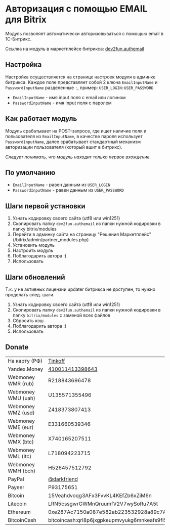 # Авторизация с помощью EMAIL для Bitrix
Модуль позволяет автоматически авторизовываться с помощью email в 1С-Битрикс.

Ссылка на модуль в маркетплейсе битрикса: [dev2fun.authemail](https://marketplace.1c-bitrix.ru/solutions/dev2fun.authemail/)

## Настройка

Настройка осуществляется на странице настроек модуля в админке битрикса.
Каждое поле представляет собой 2 ключа `EmailInputName` и `PasswordInputName` разделенные `:`, пример: `USER_LOGIN:USER_PASSWORD`
* `EmailInputName` - имя input поля с email или логином
* `PasswordInputName` - имя input поля с паролем

## Как работает модуль

Модуль срабатывает на POST-запросе, где ищет наличие поля и пользователя из `EmailInputName`, в качестве пароля использует `PasswordInputName`, далее срабатывает стандартный механизм авторизации пользователя (который вшит в битрикс).

_Следует понимать, что модуль находит только первое вхождение._

## По умолчанию
* `EmailInputName` - равен данным из `USER_LOGIN`
* `PasswordInputName` - равен данным из `USER_PASSWORD`

## Шаги первой установки

1. Узнать кодировку своего сайта (utf8 или win1251)
1. Скопировать папку `dev2fun.authemail` из папки нужной кодировки в папку bitrix/modules
1. Перейти в админку сайта на страницу "Решения Маркетплейс" (/bitrix/admin/partner_modules.php)
1. Установить модуль
1. Настроить модуль
1. Поблагодарить автора :)
1. Использовать

## Шаги обновлений
Т.к. у не активных лицензии updater битрикса не доступен, то нужно проделать след. шаги.

1. Узнать кодировку своего сайта (utf8 или win1251)
1. Скопировать папку `dev2fun.authemail` из папки нужной кодировки в папку `bitrix/modules` с заменой всех файлов
1. Сбросить кэш
1. Поблагодарить автора :)
1. Использовать

## Donate

|                    |                                                           |
|--------------------|-----------------------------------------------------------|
| На карту (РФ)      | [Tinkoff](https://www.tinkoff.ru/cf/36wVfnMf7mo)          |
| Yandex.Money       | [410011413398643](https://yoomoney.ru/to/410011413398643) |
| Webmoney WMR (rub) | R218843696478                                             |
| Webmoney WMU (uah) | U135571355496                                             |
| Webmoney WMZ (usd) | Z418373807413                                             |
| Webmoney WME (eur) | E331660539346                                             |
| Webmoney WMX (btc) | X740165207511                                             |
| Webmoney WML (ltc) | L718094223715                                             |
| Webmoney WMH (bch) | H526457512792                                             |
| PayPal             | [@darkfriend](https://www.paypal.me/darkfriend)           |
| Payeer             | P93175651                                                 |
| Bitcoin            | 15Veahdvoqg3AFx3FvvKL4KEfZb6xZiM6n                        |
| Litecoin           | LRN5cssgwrGWMnQruumfV2V7wySoRu7A5t                        |
| Ethereum           | 0xe287Ac7150a087e582ab223532928a89c7A7E7B2                |
| BitcoinCash        | bitcoincash:qrl8p6jxgpkeupmvyukg6mnkeafs9fl5dszft9fw9w    |
